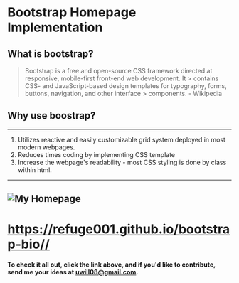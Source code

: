 # Bootstrap Homepage Implementation
## What is bootstrap?
> Bootstrap is a free and open-source CSS framework directed at responsive, mobile-first front-end web development. It > contains CSS- and JavaScript-based design templates for typography, forms, buttons, navigation, and other interface > components. - Wikipedia
## Why use boostrap?
---
1. Utilizes reactive and easily customizable grid system deployed in most modern webpages.
2. Reduces times coding by implementing CSS template
3. Increase the webpage's readability - most CSS styling is done by class within html.
---
![My Homepage](/assets/img/markdown.png)
---
# https://refuge001.github.io/bootstrap-bio//
#### To check it all out, click the link above, and if you'd like to contribute, send me your ideas at uwill08@gmail.com.